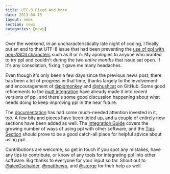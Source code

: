 ```yaml
---
title: UTF-8 Fixed And More
date: 2013-04-15
layout: news
section: news
categories: [news]
---
```


Over the weekend, in an uncharacteristically late night of coding, I finally put
an end to that UTF-8 issue that had been preventing the [use of ppl with
non-ASCII characters](https://github.com/hnrysmth/ppl/issues/17) such as ß or ñ. My
apologies to anyone who wanted to try ppl and couldn't during the *two entire
months* that issue sat open. If it's any consolation, fixing it gave me many
headaches.

Even though it's only been a few days since the previous news post, there has
been a lot of progress in that time, thanks largely to the involvement and
encouragement of [@pigmonkey](https://github.com/pigmonkey) and
[@shushcat](https://github.com/shushcat) on GitHub. Some good refinements to the
[mutt integration](/documentation/integration/mutt/) have already made it into
recent versions of ppl, and there's some good discussion happening about what
needs doing to keep improving ppl in the near future.

The [documentation](/documentation) has had some much-needed attention invested
in it, too. A few bits and pieces have been tidied up, and a couple of entirely
new sections have been added as well. The [Integration
Guide](/documentation/integration/bash/) covers the growing number of ways of
using ppl with other software, and the [Tips Section](documentation/tips/)
should prove to be a good catch-all place for helpful advice about using ppl.

Contributions are welcome, so get in touch if you spot any mistakes, have any
tips to contribute, or know of any tools for integrating ppl into other
software. Big thanks to everyone for your input so far. Shout out to
[@alexGschaider](https://github.com/axelGschaider),
[@matthewp](https://github.com/matthewp/), and
[@storge](https://github.com/storge) for their help as well.

